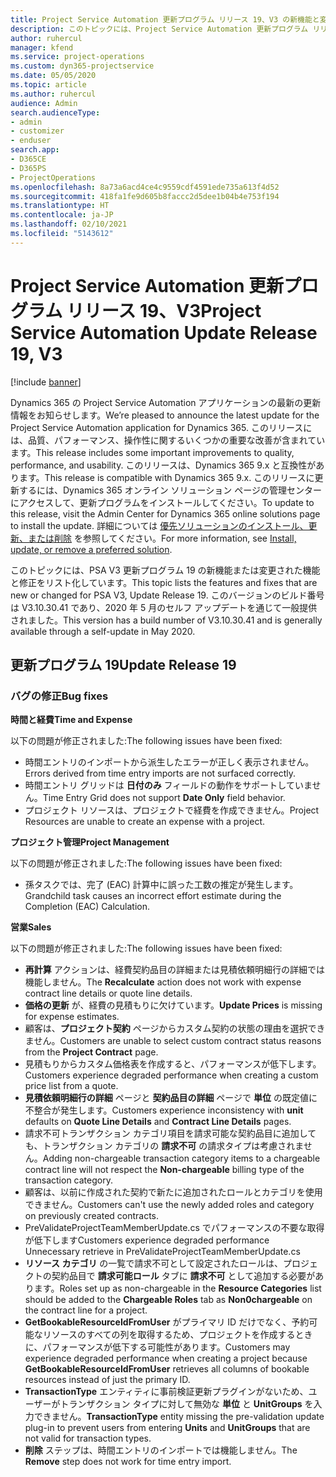 ```yaml
---
title: Project Service Automation 更新プログラム リリース 19、V3 の新機能と変更点
description: このトピックには、Project Service Automation 更新プログラム リリース 19、V3 で利用可能な機能と修正をリスト化しています。
author: ruhercul
manager: kfend
ms.service: project-operations
ms.custom: dyn365-projectservice
ms.date: 05/05/2020
ms.topic: article
ms.author: ruhercul
audience: Admin
search.audienceType:
- admin
- customizer
- enduser
search.app:
- D365CE
- D365PS
- ProjectOperations
ms.openlocfilehash: 8a73a6acd4ce4c9559cdf4591ede735a613f4d52
ms.sourcegitcommit: 418fa1fe9d605b8faccc2d5dee1b04b4e753f194
ms.translationtype: HT
ms.contentlocale: ja-JP
ms.lasthandoff: 02/10/2021
ms.locfileid: "5143612"
---
```

# <a name="project-service-automation-update-release-19-v3"></a><span data-ttu-id="3aff0-103">Project Service Automation 更新プログラム リリース 19、V3</span><span class="sxs-lookup"><span data-stu-id="3aff0-103">Project Service Automation Update Release 19, V3</span></span>

[!include [banner](../includes/psa-now-project-operations.md)]

<span data-ttu-id="3aff0-104">Dynamics 365 の Project Service Automation アプリケーションの最新の更新情報をお知らせします。</span><span class="sxs-lookup"><span data-stu-id="3aff0-104">We’re pleased to announce the latest update for the Project Service Automation application for Dynamics 365.</span></span> <span data-ttu-id="3aff0-105">このリリースには、品質、パフォーマンス、操作性に関するいくつかの重要な改善が含まれています。</span><span class="sxs-lookup"><span data-stu-id="3aff0-105">This release includes some important improvements to quality, performance, and usability.</span></span> <span data-ttu-id="3aff0-106">このリリースは、Dynamics 365 9.x と互換性があります。</span><span class="sxs-lookup"><span data-stu-id="3aff0-106">This release is compatible with Dynamics 365 9.x.</span></span> <span data-ttu-id="3aff0-107">このリリースに更新するには、Dynamics 365 オンライン ソリューション ページの管理センターにアクセスして、更新プログラムをインストールしてください。</span><span class="sxs-lookup"><span data-stu-id="3aff0-107">To update to this release, visit the Admin Center for Dynamics 365 online solutions page to install the update.</span></span> <span data-ttu-id="3aff0-108">詳細については [優先ソリューションのインストール、更新、または削除](https://docs.microsoft.com/power-platform/admin/install-remove-preferred-solution) を参照してください。</span><span class="sxs-lookup"><span data-stu-id="3aff0-108">For more information, see [Install, update, or remove a preferred solution](https://docs.microsoft.com/power-platform/admin/install-remove-preferred-solution).</span></span>

<span data-ttu-id="3aff0-109">このトピックには、PSA V3 更新プログラム 19 の新機能または変更された機能と修正をリスト化しています。</span><span class="sxs-lookup"><span data-stu-id="3aff0-109">This topic lists the features and fixes that are new or changed for PSA V3, Update Release 19.</span></span> <span data-ttu-id="3aff0-110">このバージョンのビルド番号は V3.10.30.41 であり、2020 年 5 月のセルフ アップデートを通じて一般提供されました。</span><span class="sxs-lookup"><span data-stu-id="3aff0-110">This version has a build number of V3.10.30.41 and is generally available through a self-update in May 2020.</span></span>

## <a name="update-release-19"></a><span data-ttu-id="3aff0-111">更新プログラム 19</span><span class="sxs-lookup"><span data-stu-id="3aff0-111">Update Release 19</span></span>

### <a name="bug-fixes"></a><span data-ttu-id="3aff0-112">バグの修正</span><span class="sxs-lookup"><span data-stu-id="3aff0-112">Bug fixes</span></span>

<span data-ttu-id="3aff0-113">**時間と経費**</span><span class="sxs-lookup"><span data-stu-id="3aff0-113">**Time and Expense**</span></span>

<span data-ttu-id="3aff0-114">以下の問題が修正されました:</span><span class="sxs-lookup"><span data-stu-id="3aff0-114">The following issues have been fixed:</span></span> 

- <span data-ttu-id="3aff0-115">時間エントリのインポートから派生したエラーが正しく表示されません。</span><span class="sxs-lookup"><span data-stu-id="3aff0-115">Errors derived from time entry imports are not surfaced correctly.</span></span>
- <span data-ttu-id="3aff0-116">時間エントリ グリッドは **日付のみ** フィールドの動作をサポートしていません。</span><span class="sxs-lookup"><span data-stu-id="3aff0-116">Time Entry Grid does not support **Date Only** field behavior.</span></span>
- <span data-ttu-id="3aff0-117">プロジェクト リソースは、プロジェクトで経費を作成できません。</span><span class="sxs-lookup"><span data-stu-id="3aff0-117">Project Resources are unable to create an expense with a project.</span></span>

<span data-ttu-id="3aff0-118">**プロジェクト管理**</span><span class="sxs-lookup"><span data-stu-id="3aff0-118">**Project Management**</span></span>

<span data-ttu-id="3aff0-119">以下の問題が修正されました:</span><span class="sxs-lookup"><span data-stu-id="3aff0-119">The following issues have been fixed:</span></span> 

-  <span data-ttu-id="3aff0-120">孫タスクでは、完了 (EAC) 計算中に誤った工数の推定が発生します。</span><span class="sxs-lookup"><span data-stu-id="3aff0-120">Grandchild task causes an incorrect effort estimate during the Completion (EAC) Calculation.</span></span>

<span data-ttu-id="3aff0-121">**営業**</span><span class="sxs-lookup"><span data-stu-id="3aff0-121">**Sales**</span></span>

<span data-ttu-id="3aff0-122">以下の問題が修正されました:</span><span class="sxs-lookup"><span data-stu-id="3aff0-122">The following issues have been fixed:</span></span> 

- <span data-ttu-id="3aff0-123">**再計算** アクションは、経費契約品目の詳細または見積依頼明細行の詳細では機能しません。</span><span class="sxs-lookup"><span data-stu-id="3aff0-123">The **Recalculate** action does not work with expense contract line details or quote line details.</span></span>
- <span data-ttu-id="3aff0-124">**価格の更新** が、経費の見積もりに欠けています。</span><span class="sxs-lookup"><span data-stu-id="3aff0-124">**Update Prices** is missing for expense estimates.</span></span>
-  <span data-ttu-id="3aff0-125">顧客は、**プロジェクト契約** ページからカスタム契約の状態の理由を選択できません。</span><span class="sxs-lookup"><span data-stu-id="3aff0-125">Customers are unable to select custom contract status reasons from the **Project Contract** page.</span></span>
- <span data-ttu-id="3aff0-126">見積もりからカスタム価格表を作成すると、パフォーマンスが低下します。</span><span class="sxs-lookup"><span data-stu-id="3aff0-126">Customers experience degraded performance when creating a custom price list from a quote.</span></span>
- <span data-ttu-id="3aff0-127">**見積依頼明細行の詳細** ページと **契約品目の詳細** ページで **単位** の既定値に不整合が発生します。</span><span class="sxs-lookup"><span data-stu-id="3aff0-127">Customers experience inconsistency with **unit** defaults on **Quote Line Details** and **Contract Line Details** pages.</span></span>
- <span data-ttu-id="3aff0-128">請求不可トランザクション カテゴリ項目を請求可能な契約品目に追加しても、トランザクション カテゴリの **請求不可** の請求タイプは考慮されません。</span><span class="sxs-lookup"><span data-stu-id="3aff0-128">Adding non-chargeable transaction category items to a chargeable contract line will not respect the **Non-chargeable** billing type of the transaction category.</span></span>
- <span data-ttu-id="3aff0-129">顧客は、以前に作成された契約で新たに追加されたロールとカテゴリを使用できません。</span><span class="sxs-lookup"><span data-stu-id="3aff0-129">Customers can't use the newly added roles and category on previously created contracts.</span></span>
- <span data-ttu-id="3aff0-130">PreValidateProjectTeamMemberUpdate.cs でパフォーマンスの不要な取得が低下します</span><span class="sxs-lookup"><span data-stu-id="3aff0-130">Customers experience degraded performance Unnecessary retrieve in PreValidateProjectTeamMemberUpdate.cs</span></span>
- <span data-ttu-id="3aff0-131">**リソース カテゴリ** の一覧で請求不可として設定されたロールは、プロジェクトの契約品目で **請求可能ロール** タブに **請求不可** として追加する必要があります。</span><span class="sxs-lookup"><span data-stu-id="3aff0-131">Roles set up as non-chargeable in the **Resource Categories** list should be added to the **Chargeable Roles** tab as **Non0chargeable** on the contract line for a project.</span></span>
- <span data-ttu-id="3aff0-132">**GetBookableResourceIdFromUser** がプライマリ ID だけでなく、予約可能なリソースのすべての列を取得するため、プロジェクトを作成するときに、パフォーマンスが低下する可能性があります。</span><span class="sxs-lookup"><span data-stu-id="3aff0-132">Customers may experience degraded performance when creating a project because **GetBookableResourceIdFromUser** retrieves all columns of bookable resources instead of just the primary ID.</span></span>
- <span data-ttu-id="3aff0-133">**TransactionType** エンティティに事前検証更新プラグインがないため、ユーザーがトランザクション タイプに対して無効な **単位** と **UnitGroups** を入力できません。</span><span class="sxs-lookup"><span data-stu-id="3aff0-133">**TransactionType** entity missing the pre-validation update plug-in to prevent users from entering **Units** and **UnitGroups** that are not valid for transaction types.</span></span>
- <span data-ttu-id="3aff0-134">**削除** ステップは、時間エントリのインポートでは機能しません。</span><span class="sxs-lookup"><span data-stu-id="3aff0-134">The **Remove** step does not work for time entry import.</span></span>
